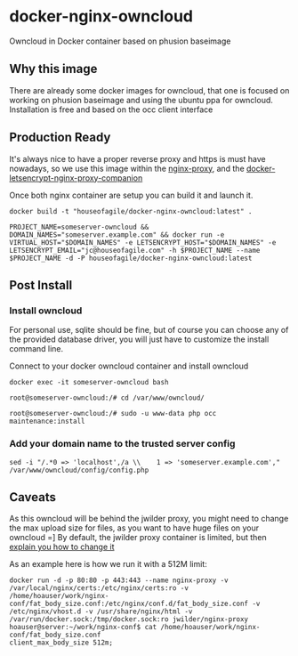 # docker-nginx-owncloud
Owncloud in Docker container based on phusion baseimage

## Why this image
There are already some docker images for owncloud, that one is focused on working on phusion baseimage and using the ubuntu ppa for owncloud. 
Installation is free and based on the occ client interface

## Production Ready

It's always nice to have a proper reverse proxy and https is must have nowadays, so we use this image within the [nginx-proxy](https://github.com/jwilder/nginx-proxy), and the [docker-letsencrypt-nginx-proxy-companion](https://github.com/JrCs/docker-letsencrypt-nginx-proxy-companion)

Once both nginx container are setup you can build it and launch it.

    docker build -t "houseofagile/docker-nginx-owncloud:latest" .

    PROJECT_NAME=someserver-owncloud && DOMAIN_NAMES="someserver.example.com" && docker run -e VIRTUAL_HOST="$DOMAIN_NAMES" -e LETSENCRYPT_HOST="$DOMAIN_NAMES" -e LETSENCRYPT_EMAIL="jc@houseofagile.com" -h $PROJECT_NAME --name $PROJECT_NAME -d -P houseofagile/docker-nginx-owncloud:latest
    
## Post Install
### Install owncloud

For personal use, sqlite should be fine, but of course you can choose any of the provided database driver, you will just have to customize the install command line.

Connect to your docker owncloud container and install owncloud

    docker exec -it someserver-owncloud bash
    
    root@someserver-owncloud:/# cd /var/www/owncloud/
    
    root@someserver-owncloud:/# sudo -u www-data php occ maintenance:install
    

### Add your domain name to the trusted server config

    sed -i "/.*0 => 'localhost',/a \\    1 => 'someserver.example.com'," /var/www/owncloud/config/config.php

## Caveats

As this owncloud will be behind the jwilder proxy, you might need to change the max upload size for files, as you want to have huge files on your owncloud =] By default, the jwilder proxy container is limited, but then [explain you how to change it](https://github.com/jwilder/nginx-proxy#proxy-wide)

As an example here is how we run it with a 512M limit:

    docker run -d -p 80:80 -p 443:443 --name nginx-proxy -v /var/local/nginx/certs:/etc/nginx/certs:ro -v /home/hoauser/work/nginx-conf/fat_body_size.conf:/etc/nginx/conf.d/fat_body_size.conf -v /etc/nginx/vhost.d -v /usr/share/nginx/html -v /var/run/docker.sock:/tmp/docker.sock:ro jwilder/nginx-proxy
    hoauser@server:~/work/nginx-conf$ cat /home/hoauser/work/nginx-conf/fat_body_size.conf
    client_max_body_size 512m;


